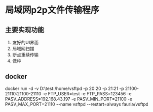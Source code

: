 # 局域网p2p文件传输程序
## 主要实现功能
1. 友好的UI界面
2. 局域网扫描
3. 断点重续传输
4. 做种
## docker
docker run -d -v D:\test:/home/vsftpd -p 20:20 -p 21:21 -p 21100-21110:21100-21110 -e FTP_USER=test -e FTP_PASS=123456 -e PASV_ADDRESS=192.168.43.197 -e PASV_MIN_PORT=21100 -e PASV_MAX_PORT=21110 --name vsftpd --restart=always fauria/vsftpd